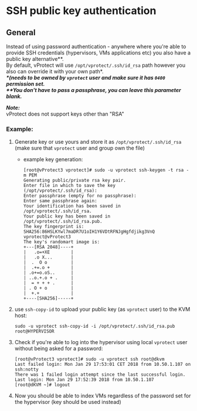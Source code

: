 # SSH public key authentication

## General

Instead of using password authentication - anywhere where you're able to provide SSH credentials \(hypervisors, VMs applications etc\) you also have a public key alternative\*\*.  
By default, vProtect will use `/opt/vprotect/.ssh/id_rsa` path however you also can override it with your own path\*.  
_**\*\(needs to be owned by `vprotect` user and make sure it has `0400` permission set.  
\*\*You don't have to pass a passphrase, you can leave this parameter blank.**_

_**Note:**_  
vProtect does not support keys other than "RSA"

### **Example:**

1. Generate key or use yours and store it as `/opt/vprotect/.ssh/id_rsa` \(make sure that `vprotect` user and group own the file\)
   * example key generation:

     ```text
     [root@vProtect3 vprotect]# sudo -u vprotect ssh-keygen -t rsa -m PEM
     Generating public/private rsa key pair.
     Enter file in which to save the key (/opt/vprotect/.ssh/id_rsa): 
     Enter passphrase (empty for no passphrase): 
     Enter same passphrase again: 
     Your identification has been saved in /opt/vprotect/.ssh/id_rsa.
     Your public key has been saved in /opt/vprotect/.ssh/id_rsa.pub.
     The key fingerprint is:
     SHA256:86HSLKYwl7maDR7U1oIH1Y6VDtRFNJgHgfdjikg3VnQ vprotect@vProtect3
     The key's randomart image is:
     +---[RSA 2048]----+
     |   .o=+XE        |
     |   .o X...       |
     |  .  O o         |
     |  .+=.o +        |
     | .o+=o.oS..      |
     | ..o.+.o + .     |
     |  = + + + .      |
     | . O + o         |
     |  +.+            |
     +----[SHA256]-----+
     ```
2. use `ssh-copy-id` to upload your public key \(as `vprotect` user\) to the KVM host:

   ```text
   sudo -u vprotect ssh-copy-id -i /opt/vprotect/.ssh/id_rsa.pub root@HYPERVISOR
   ```

3. Check if you're able to log into the hypervisor using local `vprotect` user without being asked for a password:

   ```text
   [root@vProtect3 vprotect]# sudo -u vprotect ssh root@dkvm
   Last failed login: Mon Jan 29 17:53:01 CET 2018 from 10.50.1.107 on ssh:notty
   There was 1 failed login attempt since the last successful login.
   Last login: Mon Jan 29 17:52:39 2018 from 10.50.1.107
   [root@dKVM ~]# logout
   ```

4. Now you should be able to index VMs regardless of the password set for the hypervisor \(key should be used instead\)

